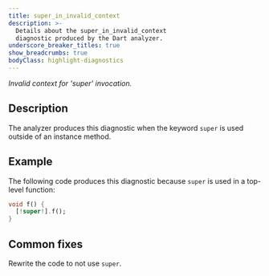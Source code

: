 ```yaml
---
title: super_in_invalid_context
description: >-
  Details about the super_in_invalid_context
  diagnostic produced by the Dart analyzer.
underscore_breaker_titles: true
show_breadcrumbs: true
bodyClass: highlight-diagnostics
---
```


_Invalid context for 'super' invocation._

## Description

The analyzer produces this diagnostic when the keyword `super` is used
outside of an instance method.

## Example

The following code produces this diagnostic because `super` is used in a
top-level function:

```dart
void f() {
  [!super!].f();
}
```

## Common fixes

Rewrite the code to not use `super`.
